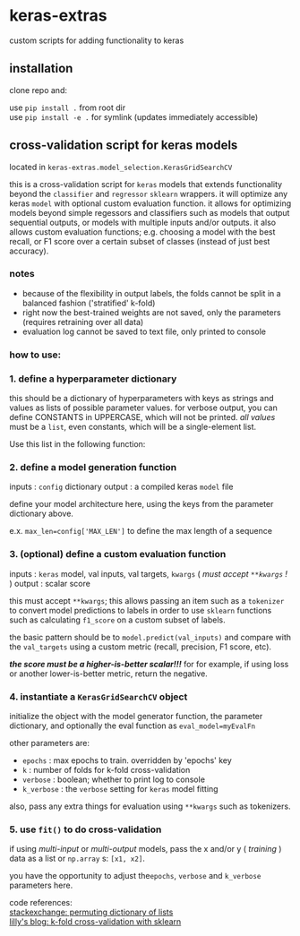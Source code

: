# keras-extras
custom scripts for adding functionality to keras

## installation

clone repo and:

use `pip install .` from root dir  
use `pip install -e .` for symlink (updates immediately accessible)

## cross-validation script for keras models

located in `keras-extras.model_selection.KerasGridSearchCV`

this is a cross-validation script for `keras` models that extends functionality beyond the `classifier` and `regressor` `sklearn` wrappers. it will optimize any keras `model` with optional custom evaluation function. it allows for optimizing models beyond simple regessors and classifiers such as models that output sequential outputs, or models with multiple inputs and/or outputs. it also allows custom evaluation functions; e.g. choosing a model with the best recall, or F1 score over a certain subset of classes (instead of just best accuracy).

### notes

- because of the flexibility in output labels, the folds cannot be split in a balanced fashion ('stratified' k-fold)
- right now the best-trained weights are not saved, only the parameters (requires retraining over all data)
- evaluation log cannot be saved to text file, only printed to console

### how to use:

### 1. define a hyperparameter dictionary

this should be a dictionary of hyperparameters with keys as strings and values as lists of possible parameter values. for verbose output, you can define CONSTANTS in UPPERCASE, which will not be printed. *all values* must be a `list`, even constants, which will be a single-element list.

Use this list in the following function:

### 2. define a model generation function

inputs : `config` dictionary
output : a compiled keras `model` file

define your model architecture here, using the keys from the parameter dictionary above.

e.x. `max_len=config['MAX_LEN']` to define the max length of a sequence

### 3. (optional) define a custom evaluation function

inputs : `keras` model, val inputs, val targets, `kwargs` ( *must accept `**kwargs` !* )
output : scalar score

this must accept `**kwargs`; this allows passing an item such as a `tokenizer` to convert model predictions to labels in order to use `sklearn` functions such as calculating `f1_score` on a custom subset of labels.

the basic pattern should be to `model.predict(val_inputs)` and compare with the `val_targets` using a custom metric (recall, precision, F1 score, etc). 

***the score must be a higher-is-better scalar!!!*** for for example, if using loss or another lower-is-better metric, return the negative.

### 4. instantiate a `KerasGridSearchCV` object

initialize the object with the model generator function, the parameter dictionary, and optionally the eval function as `eval_model=myEvalFn`

other parameters are:  
- `epochs` : max epochs to train. overridden by 'epochs' key
- `k` : number of folds for k-fold cross-validation
- `verbose` : boolean; whether to print log to console
- `k_verbose` : the `verbose` setting for `keras` model fitting

also, pass any extra things for evaluation using `**kwargs` such as tokenizers.

### 5. use `fit()` to do cross-validation

if using *multi-input* or *multi-output* models, pass the x and/or y ( *training* ) data as a list or `np.array` s: `[x1, x2]`.

you have the opportunity to adjust the`epochs`, `verbose` and `k_verbose` parameters here.

code references:  
[stackexchange: permuting dictionary of lists](https://codereview.stackexchange.com/questions/171173/list-all-possible-permutations-from-a-python-dictionary-of-lists)  
[lilly's blog: k-fold cross-validation with sklearn](http://thelillysblog.com/2017/08/18/machine-learning-k-fold-validation/)